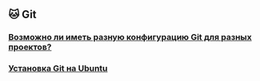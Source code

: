 ## 🐱 Git

### [Возможно ли иметь разную конфигурацию Git для разных проектов?](config.md)
### [Установка Git на Ubuntu](install.md)
